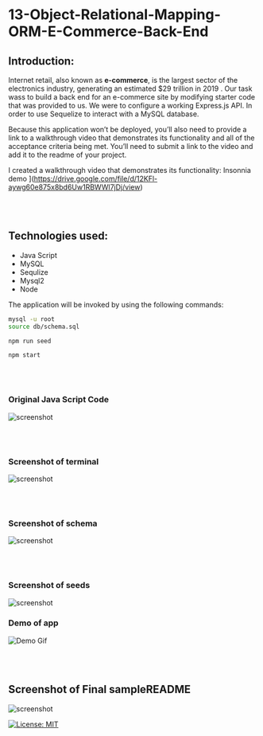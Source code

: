# 13-Object-Relational-Mapping-ORM-E-Commerce-Back-End

## Introduction:
Internet retail, also known as **e-commerce**, is the largest sector of the electronics industry, generating an estimated $29 trillion in 2019
.
Our task wass to build a back end for an e-commerce site by modifying starter code that was provided to us. We were to configure a working Express.js API. In order to  use Sequelize to interact with a MySQL database.

Because this application won’t be deployed, you’ll also need to provide a link to a walkthrough video that demonstrates its functionality and all of the acceptance criteria being met. You’ll need to submit a link to the video and add it to the readme of your project.

I created a walkthrough video that demonstrates its functionality:
 Insonnia demo ](https://drive.google.com/file/d/12KFl-aywg60e875x8bd6Uw1RBWWl7jDj/view)

<br>
<br>


## Technologies used:

* Java Script
* MySQL
* Sequlize
* Mysql2
* Node


The application will be invoked by using the following commands:
```bash
mysql -u root
source db/schema.sql
```
```bash
npm run seed
```
```bash
npm start
```
<br>
<br>

### Original Java Script  Code
![screenshot](assets/images/code.JPG)

<br>
<br>

### Screenshot of terminal
![screenshot](assets/images/terminal.JPG)

<br>
<br>

### Screenshot of schema
![screenshot](assets/images/schema.JPG)

<br>
<br>

### Screenshot of seeds
![screenshot](assets/images/seeds.JPG)


### Demo of app
![Demo Gif](assets/images/employeetracker.gif)

<br>
<br>

## Screenshot of Final sampleREADME

![screenshot](assets/images/final.JPG)


[![License: MIT](https://img.shields.io/badge/License-MIT-yellow.svg)](https://opensource.org/licenses/MIT)



